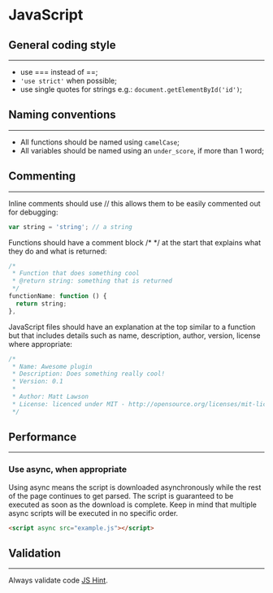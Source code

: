 # JavaScript

## General coding style

---

- use === instead of ==;
- `'use strict'` when possible;
- use single quotes for strings e.g.: `document.getElementById('id')`;

## Naming conventions

---

- All functions should be named using `camelCase`;
- All variables should be named using an `under_score`, if more than 1 word;

## Commenting

---

Inline comments should use // this allows them to be easily commented out for debugging:

```javascript
var string = 'string'; // a string
```

Functions should have a comment block /* */ at the start that explains what they do and what is returned:

```javascript
/*
 * Function that does something cool
 * @return string: something that is returned
 */
functionName: function () {
  return string;
},
```

JavaScript files should have an explanation at the top similar to a function but that includes details such as name, description, author, version, license where appropriate: 

```javascript
/*
 * Name: Awesome plugin
 * Description: Does something really cool!
 * Version: 0.1
 * 
 * Author: Matt Lawson
 * License: licenced under MIT - http://opensource.org/licenses/mit-license.php
 */
```

## Performance

---

### Use async, when appropriate

Using async means the script is downloaded asynchronously while the rest of the page continues to get parsed.
The script is guaranteed to be executed as soon as the download is complete. Keep in mind that multiple async scripts will be executed in no specific order.

```html
<script async src="example.js"></script>
```

## Validation

---

Always validate code [JS Hint](www.jshint.com).